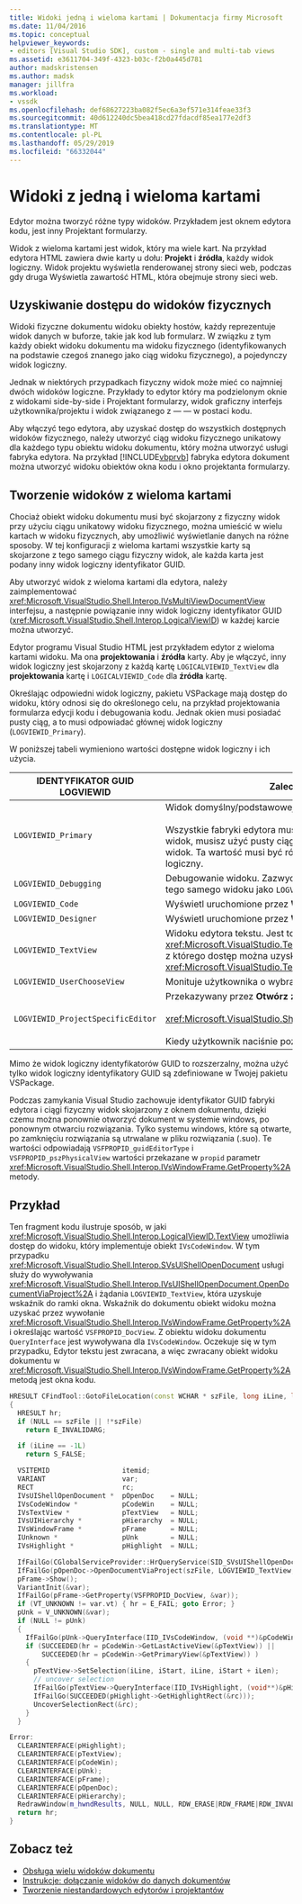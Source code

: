 ```yaml
---
title: Widoki jedną i wieloma kartami | Dokumentacja firmy Microsoft
ms.date: 11/04/2016
ms.topic: conceptual
helpviewer_keywords:
- editors [Visual Studio SDK], custom - single and multi-tab views
ms.assetid: e3611704-349f-4323-b03c-f2b0a445d781
author: madskristensen
ms.author: madsk
manager: jillfra
ms.workload:
- vssdk
ms.openlocfilehash: def68627223ba082f5ec6a3ef571e314feae33f3
ms.sourcegitcommit: 40d612240dc5bea418cd27fdacdf85ea177e2df3
ms.translationtype: MT
ms.contentlocale: pl-PL
ms.lasthandoff: 05/29/2019
ms.locfileid: "66332044"
---
```

# <a name="single-and-multi-tab-views"></a>Widoki z jedną i wieloma kartami
Edytor można tworzyć różne typy widoków. Przykładem jest oknem edytora kodu, jest inny Projektant formularzy.

 Widok z wieloma kartami jest widok, który ma wiele kart. Na przykład edytora HTML zawiera dwie karty u dołu: **Projekt** i **źródła**, każdy widok logiczny. Widok projektu wyświetla renderowanej strony sieci web, podczas gdy druga Wyświetla zawartość HTML, która obejmuje strony sieci web.

## <a name="accessing-physical-views"></a>Uzyskiwanie dostępu do widoków fizycznych
 Widoki fizyczne dokumentu widoku obiekty hostów, każdy reprezentuje widok danych w buforze, takie jak kod lub formularz. W związku z tym każdy obiekt widoku dokumentu ma widoku fizycznego (identyfikowanych na podstawie czegoś znanego jako ciąg widoku fizycznego), a pojedynczy widok logiczny.

 Jednak w niektórych przypadkach fizyczny widok może mieć co najmniej dwóch widoków logiczne. Przykłady to edytor który ma podzielonym oknie z widokami side-by-side i Projektant formularzy, widok graficzny interfejs użytkownika/projektu i widok związanego z — — w postaci kodu.

 Aby włączyć tego edytora, aby uzyskać dostęp do wszystkich dostępnych widoków fizycznego, należy utworzyć ciąg widoku fizycznego unikatowy dla każdego typu obiektu widoku dokumentu, który można utworzyć usługi fabryka edytora. Na przykład [!INCLUDE[vbprvb](../code-quality/includes/vbprvb_md.md)] fabryka edytora dokument można utworzyć widoku obiektów okna kodu i okno projektanta formularzy.

## <a name="creating-multi-tabbed-views"></a>Tworzenie widoków z wieloma kartami
 Chociaż obiekt widoku dokumentu musi być skojarzony z fizyczny widok przy użyciu ciągu unikatowy widoku fizycznego, można umieścić w wielu kartach w widoku fizycznych, aby umożliwić wyświetlanie danych na różne sposoby. W tej konfiguracji z wieloma kartami wszystkie karty są skojarzone z tego samego ciągu fizyczny widok, ale każda karta jest podany inny widok logiczny identyfikator GUID.

 Aby utworzyć widok z wieloma kartami dla edytora, należy zaimplementować <xref:Microsoft.VisualStudio.Shell.Interop.IVsMultiViewDocumentView> interfejsu, a następnie powiązanie inny widok logiczny identyfikator GUID (<xref:Microsoft.VisualStudio.Shell.Interop.LogicalViewID>) w każdej karcie można utworzyć.

 Edytor programu Visual Studio HTML jest przykładem edytor z wieloma kartami widoku. Ma ona **projektowania** i **źródła** karty. Aby je włączyć, inny widok logiczny jest skojarzony z każdą kartę `LOGICALVIEWID_TextView` dla **projektowania** kartę i `LOGICALVIEWID_Code` dla **źródła** kartę.

 Określając odpowiedni widok logiczny, pakietu VSPackage mają dostęp do widoku, który odnosi się do określonego celu, na przykład projektowania formularza edycji kodu i debugowania kodu. Jednak okien musi posiadać pusty ciąg, a to musi odpowiadać głównej widok logiczny (`LOGVIEWID_Primary`).

 W poniższej tabeli wymieniono wartości dostępne widok logiczny i ich użycia.

|IDENTYFIKATOR GUID LOGVIEWID|Zalecane użycie|
|--------------------|---------------------|
|`LOGVIEWID_Primary`|Widok domyślny/podstawowej fabryki edytora.<br /><br /> Wszystkie fabryki edytora musi obsługiwać tę wartość. Ten widok, musisz użyć pusty ciąg jako jego parametry fizyczny widok. Ta wartość musi być równa co najmniej jeden widok logiczny.|
|`LOGVIEWID_Debugging`|Debugowanie widoku. Zazwyczaj `LOGVIEWID_Debugging` mapuje do tego samego widoku jako `LOGVIEWID_Code`.|
|`LOGVIEWID_Code`|Wyświetl uruchomione przez **Wyświetl kod** polecenia.|
|`LOGVIEWID_Designer`|Wyświetl uruchomione przez **Wyświetl formularz** polecenia.|
|`LOGVIEWID_TextView`|Widoku edytora tekstu. Jest to widok, który zwraca <xref:Microsoft.VisualStudio.TextManager.Interop.IVsCodeWindow>, z którego dostęp można uzyskać <xref:Microsoft.VisualStudio.TextManager.Interop.IVsTextView>.|
|`LOGVIEWID_UserChooseView`|Monituje użytkownika o wybranie, które widok do używania.|
|`LOGVIEWID_ProjectSpecificEditor`|Przekazywany przez **Otwórz za pomocą** okno dialogowe<br /><br /> <xref:Microsoft.VisualStudio.Shell.Interop.IVsProject.OpenItem%2A><br /><br /> Kiedy użytkownik naciśnie pozycję "(domyślny edytor projektu)".|

 Mimo że widok logiczny identyfikatorów GUID to rozszerzalny, można użyć tylko widok logiczny identyfikatory GUID są zdefiniowane w Twojej pakietu VSPackage.

 Podczas zamykania Visual Studio zachowuje identyfikator GUID fabryki edytora i ciągi fizyczny widok skojarzony z oknem dokumentu, dzięki czemu można ponownie otworzyć dokument w systemie windows, po ponownym otwarciu rozwiązania. Tylko systemu windows, które są otwarte, po zamknięciu rozwiązania są utrwalane w pliku rozwiązania (.suo). Te wartości odpowiadają `VSFPROPID_guidEditorType` i `VSFPROPID_pszPhysicalView` wartości przekazane w `propid` parametr <xref:Microsoft.VisualStudio.Shell.Interop.IVsWindowFrame.GetProperty%2A> metody.

## <a name="example"></a>Przykład
 Ten fragment kodu ilustruje sposób, w jaki <xref:Microsoft.VisualStudio.Shell.Interop.LogicalViewID.TextView> umożliwia dostęp do widoku, który implementuje obiekt `IVsCodeWindow`. W tym przypadku <xref:Microsoft.VisualStudio.Shell.Interop.SVsUIShellOpenDocument> usługi służy do wywoływania <xref:Microsoft.VisualStudio.Shell.Interop.IVsUIShellOpenDocument.OpenDocumentViaProject%2A> i żądania `LOGVIEWID_TextView`, która uzyskuje wskaźnik do ramki okna. Wskaźnik do dokumentu obiekt widoku można uzyskać przez wywołanie <xref:Microsoft.VisualStudio.Shell.Interop.IVsWindowFrame.GetProperty%2A> i określając wartość `VSFPROPID_DocView`. Z obiektu widoku dokumentu `QueryInterface` jest wywoływana dla `IVsCodeWindow`. Oczekuje się w tym przypadku, Edytor tekstu jest zwracana, a więc zwracany obiekt widoku dokumentu w <xref:Microsoft.VisualStudio.Shell.Interop.IVsWindowFrame.GetProperty%2A> metodą jest okna kodu.

```cpp
HRESULT CFindTool::GotoFileLocation(const WCHAR * szFile, long iLine, long iStart, long iLen)
{
  HRESULT hr;
  if (NULL == szFile || !*szFile)
    return E_INVALIDARG;

  if (iLine == -1L)
    return S_FALSE;

  VSITEMID                  itemid;
  VARIANT                   var;
  RECT                      rc;
  IVsUIShellOpenDocument *  pOpenDoc    = NULL;
  IVsCodeWindow *           pCodeWin    = NULL;
  IVsTextView *             pTextView   = NULL;
  IVsUIHierarchy *          pHierarchy  = NULL;
  IVsWindowFrame *          pFrame      = NULL;
  IUnknown *                pUnk        = NULL;
  IVsHighlight *            pHighlight  = NULL;

  IfFailGo(CGlobalServiceProvider::HrQueryService(SID_SVsUIShellOpenDocument, IID_IVsUIShellOpenDocument, (void **)&pOpenDoc));
  IfFailGo(pOpenDoc->OpenDocumentViaProject(szFile, LOGVIEWID_TextView, NULL, &pHierarchy, &itemid, &pFrame));
  pFrame->Show();
  VariantInit(&var);
  IfFailGo(pFrame->GetProperty(VSFPROPID_DocView, &var));
  if (VT_UNKNOWN != var.vt) { hr = E_FAIL; goto Error; }
  pUnk = V_UNKNOWN(&var);
  if (NULL != pUnk)
  {
    IfFailGo(pUnk->QueryInterface(IID_IVsCodeWindow, (void **)&pCodeWin));
    if (SUCCEEDED(hr = pCodeWin->GetLastActiveView(&pTextView)) ||
        SUCCEEDED(hr = pCodeWin->GetPrimaryView(&pTextView)) )
    {
      pTextView->SetSelection(iLine, iStart, iLine, iStart + iLen);
      // uncover selection
      IfFailGo(pTextView->QueryInterface(IID_IVsHighlight, (void**)&pHighlight));
      IfFailGo(SUCCEEDED(pHighlight->GetHighlightRect(&rc)));
      UncoverSelectionRect(&rc);
    }
  }

Error:
  CLEARINTERFACE(pHighlight);
  CLEARINTERFACE(pTextView);
  CLEARINTERFACE(pCodeWin);
  CLEARINTERFACE(pUnk);
  CLEARINTERFACE(pFrame);
  CLEARINTERFACE(pOpenDoc);
  CLEARINTERFACE(pHierarchy);
  RedrawWindow(m_hwndResults, NULL, NULL, RDW_ERASE|RDW_FRAME|RDW_INVALIDATE|RDW_ALLCHILDREN);
  return hr;
}
```

## <a name="see-also"></a>Zobacz też
- [Obsługa wielu widoków dokumentu](../extensibility/supporting-multiple-document-views.md)
- [Instrukcje: dołączanie widoków do danych dokumentów](../extensibility/how-to-attach-views-to-document-data.md)
- [Tworzenie niestandardowych edytorów i projektantów](../extensibility/creating-custom-editors-and-designers.md)